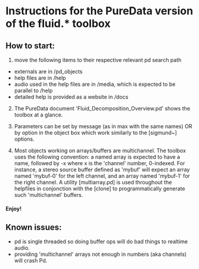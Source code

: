 # Instructions for the PureData version of the fluid.* toolbox

## How to start:

1) move the following items to their respective relevant pd search path
- externals are in /pd_objects
- help files are in /help
- audio used in the help files are in /media, which is expected to be parallel to /help
- detailed help is provided as a website in /docs

2) The PureData document 'Fluid_Decomposition_Overview.pd' shows the toolbox at a glance.

5) Parameters can be set by message (as in max with the same names) OR by option in the object box which work similarly to the [sigmund~] options.

6) Most objects working on arrays/buffers are multichannel. The toolbox uses the following convention: a named array is expected to have a name, followed by -x where x is the 'channel' number, 0-indexed. For instance, a stereo source buffer defined as 'mybuf' will expect an array named 'mybuf-0' for the left channel, and an array named 'mybuf-1' for the right channel. A utility [multiarray.pd] is used throughout the helpfiles in conjonction with the [clone] to programmatically generate such 'multichannel' buffers.

#### Enjoy!


## Known issues:
- pd is single threaded so doing buffer ops will do bad things to realtime audio.
- providing 'multichannel' arrays not enough in numbers (aka channels) will crash Pd.
